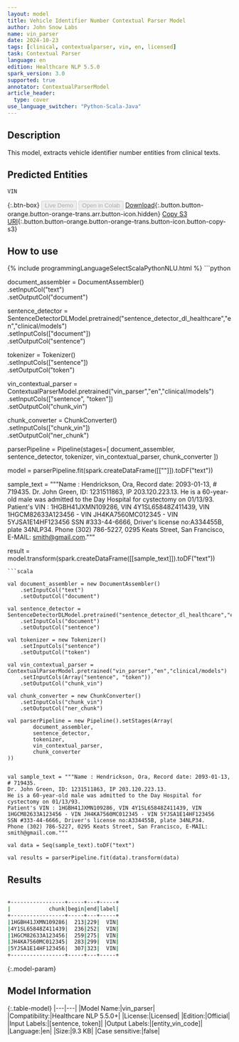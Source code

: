 ```yaml
---
layout: model
title: Vehicle Identifier Number Contextual Parser Model
author: John Snow Labs
name: vin_parser
date: 2024-10-23
tags: [clinical, contextualparser, vin, en, licensed]
task: Contextual Parser
language: en
edition: Healthcare NLP 5.5.0
spark_version: 3.0
supported: true
annotator: ContextualParserModel
article_header:
  type: cover
use_language_switcher: "Python-Scala-Java"
---
```


## Description

This model, extracts vehicle identifier number entities from clinical texts.

## Predicted Entities

`VIN`

{:.btn-box}
<button class="button button-orange" disabled>Live Demo</button>
<button class="button button-orange" disabled>Open in Colab</button>
[Download](https://s3.amazonaws.com/auxdata.johnsnowlabs.com/clinical/models/vin_parser_en_5.5.0_3.0_1729685901797.zip){:.button.button-orange.button-orange-trans.arr.button-icon.hidden}
[Copy S3 URI](s3://auxdata.johnsnowlabs.com/clinical/models/vin_parser_en_5.5.0_3.0_1729685901797.zip){:.button.button-orange.button-orange-trans.button-icon.button-copy-s3}

## How to use



<div class="tabs-box" markdown="1">
{% include programmingLanguageSelectScalaPythonNLU.html %}
```python

document_assembler = DocumentAssembler() \
    .setInputCol("text") \
    .setOutputCol("document")

sentence_detector = SentenceDetectorDLModel.pretrained("sentence_detector_dl_healthcare","en","clinical/models")\
    .setInputCols(["document"])\
    .setOutputCol("sentence")

tokenizer = Tokenizer() \
    .setInputCols(["sentence"]) \
    .setOutputCol("token")

vin_contextual_parser = ContextualParserModel.pretrained("vin_parser","en","clinical/models") \
    .setInputCols(["sentence", "token"]) \
    .setOutputCol("chunk_vin")

chunk_converter = ChunkConverter() \
    .setInputCols(["chunk_vin"]) \
    .setOutputCol("ner_chunk")

parserPipeline = Pipeline(stages=[
        document_assembler,
        sentence_detector,
        tokenizer,
        vin_contextual_parser,
        chunk_converter
        ])

model = parserPipeline.fit(spark.createDataFrame([[""]]).toDF("text"))

sample_text = """Name : Hendrickson, Ora, Record date: 2093-01-13, # 719435.
Dr. John Green, ID: 1231511863, IP 203.120.223.13.
He is a 60-year-old male was admitted to the Day Hospital for cystectomy on 01/13/93.
Patient's VIN : 1HGBH41JXMN109286, VIN 4Y1SL65848Z411439, VIN 1HGCM82633A123456 - VIN JH4KA7560MC012345 - VIN 5YJSA1E14HF123456
SSN #333-44-6666, Driver's license no:A334455B, plate 34NLP34.
Phone (302) 786-5227, 0295 Keats Street, San Francisco, E-MAIL: smith@gmail.com."""

result = model.transform(spark.createDataFrame([[sample_text]]).toDF("text"))

```
```scala

val document_assembler = new DocumentAssembler()
    .setInputCol("text")
    .setOutputCol("document")

val sentence_detector = SentenceDetectorDLModel.pretrained("sentence_detector_dl_healthcare","en","clinical/models")
    .setInputCols("document")
    .setOutputCol("sentence")

val tokenizer = new Tokenizer()
    .setInputCols("sentence")
    .setOutputCol("token")

val vin_contextual_parser = ContextualParserModel.pretrained("vin_parser","en","clinical/models")
    .setInputCols(Array("sentence", "token"))
    .setOutputCol("chunk_vin")

val chunk_converter = new ChunkConverter()
    .setInputCols("chunk_vin")
    .setOutputCol("ner_chunk")

val parserPipeline = new Pipeline().setStages(Array(
        document_assembler,
        sentence_detector,
        tokenizer,
        vin_contextual_parser,
        chunk_converter
))


val sample_text = """Name : Hendrickson, Ora, Record date: 2093-01-13, # 719435.
Dr. John Green, ID: 1231511863, IP 203.120.223.13.
He is a 60-year-old male was admitted to the Day Hospital for cystectomy on 01/13/93.
Patient's VIN : 1HGBH41JXMN109286, VIN 4Y1SL65848Z411439, VIN 1HGCM82633A123456 - VIN JH4KA7560MC012345 - VIN 5YJSA1E14HF123456
SSN #333-44-6666, Driver's license no:A334455B, plate 34NLP34.
Phone (302) 786-5227, 0295 Keats Street, San Francisco, E-MAIL: smith@gmail.com."""

val data = Seq(sample_text).toDF("text")

val results = parserPipeline.fit(data).transform(data)

```
</div>

## Results

```bash

+-----------------+-----+---+-----+
|            chunk|begin|end|label|
+-----------------+-----+---+-----+
|1HGBH41JXMN109286|  213|229|  VIN|
|4Y1SL65848Z411439|  236|252|  VIN|
|1HGCM82633A123456|  259|275|  VIN|
|JH4KA7560MC012345|  283|299|  VIN|
|5YJSA1E14HF123456|  307|323|  VIN|
+-----------------+-----+---+-----+

```

{:.model-param}
## Model Information

{:.table-model}
|---|---|
|Model Name:|vin_parser|
|Compatibility:|Healthcare NLP 5.5.0+|
|License:|Licensed|
|Edition:|Official|
|Input Labels:|[sentence, token]|
|Output Labels:|[entity_vin_code]|
|Language:|en|
|Size:|9.3 KB|
|Case sensitive:|false|